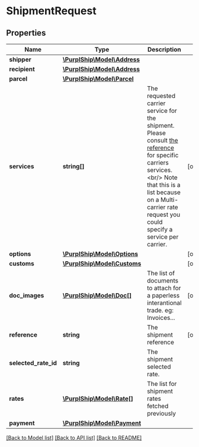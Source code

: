 # ShipmentRequest

## Properties
Name | Type | Description | Notes
------------ | ------------- | ------------- | -------------
**shipper** | [**\PurplShip\Model\Address**](Address.md) |  | 
**recipient** | [**\PurplShip\Model\Address**](Address.md) |  | 
**parcel** | [**\PurplShip\Model\Parcel**](Parcel.md) |  | 
**services** | **string[]** | The requested carrier service for the shipment.  Please consult [the reference](../Api/Utils.md#references) for specific carriers services.&lt;br/&gt; Note that this is a list because on a Multi-carrier rate request you could specify a service per carrier. | [optional] 
**options** | [**\PurplShip\Model\Options**](Options.md) |  | [optional] 
**customs** | [**\PurplShip\Model\Customs**](Customs.md) |  | [optional] 
**doc_images** | [**\PurplShip\Model\Doc[]**](Doc.md) | The list of documents to attach for a paperless interantional trade.  eg: Invoices... | [optional] 
**reference** | **string** | The shipment reference | [optional] 
**selected_rate_id** | **string** | The shipment selected rate. | 
**rates** | [**\PurplShip\Model\Rate[]**](Rate.md) | The list for shipment rates fetched previously | 
**payment** | [**\PurplShip\Model\Payment**](Payment.md) |  | 

[[Back to Model list]](../../README.md#documentation-for-models) [[Back to API list]](../../README.md#documentation-for-api-endpoints) [[Back to README]](../../README.md)


